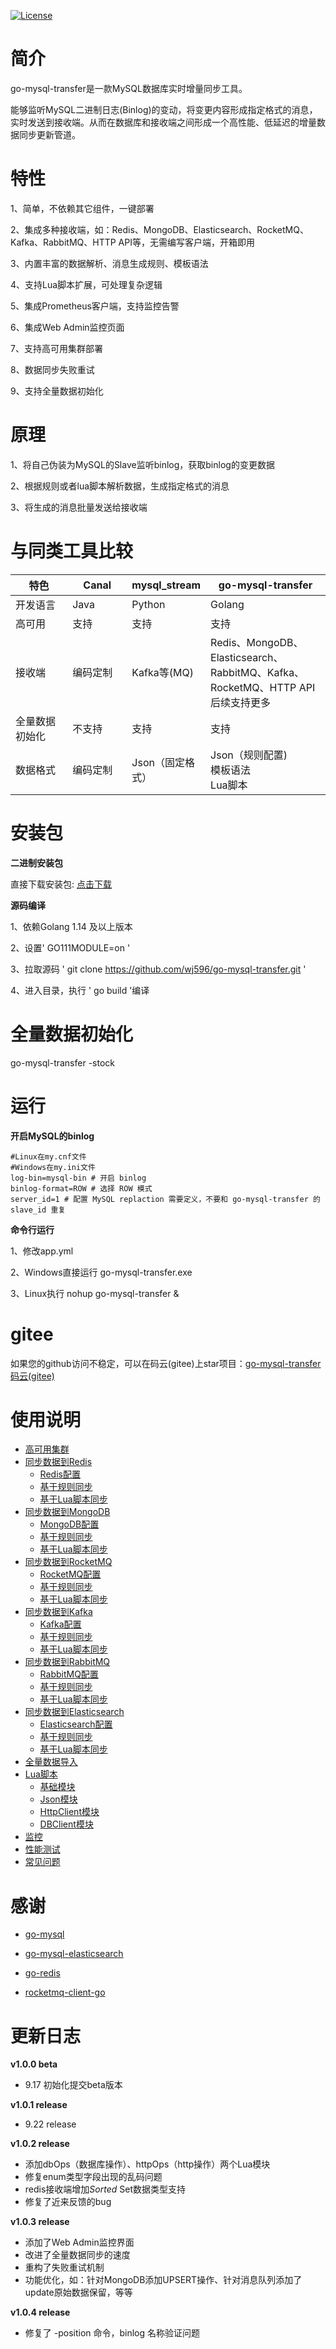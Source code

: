 [![License](https://img.shields.io/badge/license-Apache%202-4EB1BA.svg)](https://www.apache.org/licenses/LICENSE-2.0.html)

# 简介

go-mysql-transfer是一款MySQL数据库实时增量同步工具。

能够监听MySQL二进制日志(Binlog)的变动，将变更内容形成指定格式的消息，实时发送到接收端。从而在数据库和接收端之间形成一个高性能、低延迟的增量数据同步更新管道。

# 特性  

1、简单，不依赖其它组件，一键部署

2、集成多种接收端，如：Redis、MongoDB、Elasticsearch、RocketMQ、Kafka、RabbitMQ、HTTP API等，无需编写客户端，开箱即用

3、内置丰富的数据解析、消息生成规则、模板语法

4、支持Lua脚本扩展，可处理复杂逻辑

5、集成Prometheus客户端，支持监控告警

6、集成Web Admin监控页面

7、支持高可用集群部署

8、数据同步失败重试

9、支持全量数据初始化


# 原理

1、将自己伪装为MySQL的Slave监听binlog，获取binlog的变更数据

2、根据规则或者lua脚本解析数据，生成指定格式的消息

3、将生成的消息批量发送给接收端

# 与同类工具比较

<table>
    <thead>
        <tr>
            <th width="20%">特色</th>
            <th width="20%">Canal</th>
            <th width="20%">mysql_stream</th>
             <th width="40%">go-mysql-transfer</th>
        </tr>
    </thead>
    <tbody>
        <tr>
            <td>开发语言</td>
            <td>Java</td>
             <td>Python</td>
             <td>Golang</td>
        </tr>
        <tr>
            <td>高可用</td>
            <td>支持</td>
             <td>支持</td>
             <td>支持</td>
        </tr>
        <tr>
            <td>接收端</td>
            <td>编码定制</td>
             <td>Kafka等(MQ)</td>
             <td>Redis、MongoDB、Elasticsearch、RabbitMQ、Kafka、RocketMQ、HTTP API  <br>后续支持更多</td>
        </tr>
        <tr>
            <td>全量数据初始化</td>
            <td>不支持</td>
             <td>支持</td>
             <td>支持</td>
        </tr>
        <tr>
            <td>数据格式</td>
            <td>编码定制</td>
             <td>Json（固定格式）</td>
             <td>Json（规则配置)<br>模板语法<br>Lua脚本</td>
        </tr>
    </tbody>
</table>

# 安装包

**二进制安装包**

直接下载安装包:  [点击下载](https://github.com/wj596/go-mysql-transfer/releases)

**源码编译**

1、依赖Golang 1.14 及以上版本

2、设置' GO111MODULE=on '

3、拉取源码 ' git clone https://github.com/wj596/go-mysql-transfer.git '

4、进入目录，执行 ' go build '编译

# 全量数据初始化

go-mysql-transfer -stock

# 运行

**开启MySQL的binlog**

```
#Linux在my.cnf文件
#Windows在my.ini文件
log-bin=mysql-bin # 开启 binlog
binlog-format=ROW # 选择 ROW 模式
server_id=1 # 配置 MySQL replaction 需要定义，不要和 go-mysql-transfer 的 slave_id 重复
```

**命令行运行**

1、修改app.yml

2、Windows直接运行 go-mysql-transfer.exe

3、Linux执行 nohup go-mysql-transfer &


# gitee

如果您的github访问不稳定，可以在码云(gitee)上star项目：[go-mysql-transfer 码云(gitee)](https://gitee.com/wj596/go-mysql-transfer) 

# 使用说明

* [高可用集群](https://www.kancloud.cn/wj596/go-mysql-transfer/2116627)
* [同步数据到Redis](https://www.kancloud.cn/wj596/go-mysql-transfer/2064427)
    * [Redis配置](https://www.kancloud.cn/wj596/go-mysql-transfer/2111996)
    * [基于规则同步](https://www.kancloud.cn/wj596/go-mysql-transfer/2111997)
    * [基于Lua脚本同步](https://www.kancloud.cn/wj596/go-mysql-transfer/2111998)
* [同步数据到MongoDB](https://www.kancloud.cn/wj596/go-mysql-transfer/2064428)
    * [MongoDB配置](https://www.kancloud.cn/wj596/go-mysql-transfer/2111999)
    * [基于规则同步](https://www.kancloud.cn/wj596/go-mysql-transfer/2112000)
    * [基于Lua脚本同步](https://www.kancloud.cn/wj596/go-mysql-transfer/2112001)
* [同步数据到RocketMQ](https://www.kancloud.cn/wj596/go-mysql-transfer/2064429)
    * [RocketMQ配置](https://www.kancloud.cn/wj596/go-mysql-transfer/2112002)
    * [基于规则同步](https://www.kancloud.cn/wj596/go-mysql-transfer/2112003)
    * [基于Lua脚本同步](https://www.kancloud.cn/wj596/go-mysql-transfer/2112004)
* [同步数据到Kafka](https://www.kancloud.cn/wj596/go-mysql-transfer/2064430)
    * [Kafka配置](https://www.kancloud.cn/wj596/go-mysql-transfer/2112005)
    * [基于规则同步](https://www.kancloud.cn/wj596/go-mysql-transfer/2112006)
    * [基于Lua脚本同步](https://www.kancloud.cn/wj596/go-mysql-transfer/2112007)
* [同步数据到RabbitMQ](https://www.kancloud.cn/wj596/go-mysql-transfer/2064431)
    * [RabbitMQ配置](https://www.kancloud.cn/wj596/go-mysql-transfer/2112008)
    * [基于规则同步](https://www.kancloud.cn/wj596/go-mysql-transfer/2112009)
    * [基于Lua脚本同步](https://www.kancloud.cn/wj596/go-mysql-transfer/2112010)
* [同步数据到Elasticsearch](https://www.kancloud.cn/wj596/go-mysql-transfer/2064432)
    * [Elasticsearch配置](https://www.kancloud.cn/wj596/go-mysql-transfer/2112011)
    * [基于规则同步](https://www.kancloud.cn/wj596/go-mysql-transfer/2112012)
    * [基于Lua脚本同步](https://www.kancloud.cn/wj596/go-mysql-transfer/2112013)
* [全量数据导入](https://www.kancloud.cn/wj596/go-mysql-transfer/2116628)
* [Lua脚本](https://www.kancloud.cn/wj596/go-mysql-transfer/2064433)
    * [基础模块](https://www.kancloud.cn/wj596/go-mysql-transfer/2112014)
    * [Json模块](https://www.kancloud.cn/wj596/go-mysql-transfer/2112015)
    * [HttpClient模块](https://www.kancloud.cn/wj596/go-mysql-transfer/2112016)
    * [DBClient模块](https://www.kancloud.cn/wj596/go-mysql-transfer/2112017)
* [监控](https://www.kancloud.cn/wj596/go-mysql-transfer/2064434)
* [性能测试](https://www.kancloud.cn/wj596/go-mysql-transfer/2116629)
* [常见问题](https://www.kancloud.cn/wj596/go-mysql-transfer/2064435)


# 感谢

* [go-mysql](github.com/siddontang/go-mysql)

* [go-mysql-elasticsearch](https://github.com/siddontang/go-mysql-elasticsearch)

* [go-redis](https://github.com/go-redis/redis)

* [rocketmq-client-go](https://github.com/apache/rocketmq-client-go)




# 更新日志

**v1.0.0 beta**

* 9.17  初始化提交beta版本

**v1.0.1 release**

* 9.22  release

**v1.0.2 release**

* 添加dbOps（数据库操作）、httpOps（http操作）两个Lua模块
* 修复enum类型字段出现的乱码问题
* redis接收端增加*Sorted*  Set数据类型支持
* 修复了近来反馈的bug

**v1.0.3 release**

* 添加了Web Admin监控界面
* 改进了全量数据同步的速度
* 重构了失败重试机制
* 功能优化，如：针对MongoDB添加UPSERT操作、针对消息队列添加了update原始数据保留，等等

**v1.0.4 release**
* 修复了 -position 命令，binlog 名称验证问题
